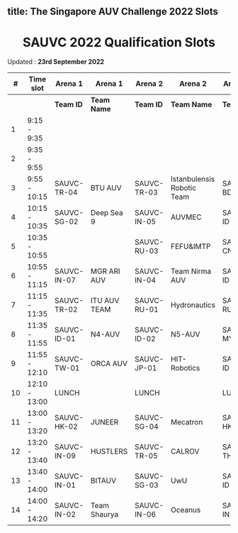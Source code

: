 title: The Singapore AUV Challenge 2022 Slots
---

<center><h1> SAUVC 2022 Qualification Slots </h1></center>

Updated : **23rd September 2022**

|# | Time slot     | Arena 1     | Arena 1          | Arena 2     | Arena 2         | Arena 3     | Arena 3         |
|--|---------------|-------------|------------------|-------------|-----------------|-------------|-----------------|
|  |               | **Team ID** | **Team Name**    | **Team ID** | **Team Name**   | **Team ID** | **Team Name**   |
|1 | 9:15  - 9:35  |             |                  |             |                 |             |                 |
|2 | 9:35  - 9:55  |             |                  |             |                 |             |                 |
|3 | 9:55  - 10:15 | SAUVC-TR-04 | BTU AUV | SAUVC-TR-03| Istanbulensis Robotic Team | SAUVC-BD-01| BRACU DUBURI    |
|4 | 10:15 - 10:35 | SAUVC-SG-02 | Deep Sea 9 | SAUVC-IN-05| AUVMEC | SAUVC-ID-03| FIToplankton |
|5 | 10:35 - 10:55 |             |                  | SAUVC-RU-03 | FEFU&IMTP | SAUVC-CN-01| HEUEV |
|6 | 10:55 - 11:15 | SAUVC-IN-07 | MGR ARI AUV | SAUVC-IN-04| Team Nirma AUV | SAUVC-ID-04| TECH_SAS |
|7 | 11:15 - 11:35 | SAUVC-TR-02 | ITU AUV TEAM | SAUVC-RU-01| Hydronautics | SAUVC-RU-02| Hydronautics_2 |
|8 | 11:35 - 11:55 | SAUVC-ID-01 | N4-AUV | SAUVC-ID-02| N5-AUV | SAUVC-MY-01| SOTON HORNBILLS |
|9 | 11:55 - 12:10 | SAUVC-TW-01 | ORCA AUV | SAUVC-JP-01| HIT-Robotics | SAUVC-ID-05| AMV UI |
|10| 12:10 - 13:00 |   LUNCH     |                  |    LUNCH    |                 |    LUNCH    |                 |
|11| 13:00 - 13:20 | SAUVC-HK-02 | JUNEER | SAUVC-SG-04| Mecatron | SAUVC-HK-01| PIONEER |
|12| 13:20 - 13:40 | SAUVC-IN-09 | HUSTLERS | SAUVC-TR-05| CALROV | SAUVC-TH-01| SEAPUP |
|13| 13:40 - 14:00 | SAUVC-IN-01 | BITAUV | SAUVC-SG-03| UwU | SAUVC-ID-06| Banyubramanta ITS |
|14| 14:00 - 14:20 | SAUVC-IN-02 |Team Shaurya | SAUVC-IN-06| Oceanus | SAUVC-IN-08| Oceanus |
